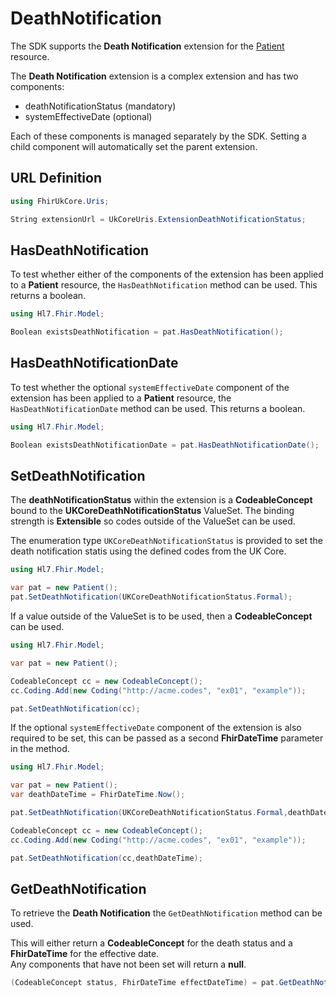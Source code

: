 ---
---

# DeathNotification

The SDK supports the **Death Notification** extension for the [Patient](/docs/resources/res-patient) resource.

The **Death Notification** extension is a complex extension and has two components:
- deathNotificationStatus (mandatory)
- systemEffectiveDate (optional)
  
Each of these components is managed separately by the SDK. Setting a child component will automatically set the parent extension.

## URL Definition

``` csharp
using FhirUkCore.Uris;

String extensionUrl = UkCoreUris.ExtensionDeathNotificationStatus;
```

## HasDeathNotification

To test whether either of the components of the extension has been applied to a **Patient** resource, the `HasDeathNotification` method can be used.  This returns a boolean. 
``` csharp
using Hl7.Fhir.Model;

Boolean existsDeathNotification = pat.HasDeathNotification();
```

## HasDeathNotificationDate
To test whether the optional `systemEffectiveDate` component of the extension has been applied to a **Patient** resource, the `HasDeathNotificationDate` method can be used.  This returns a boolean. 
``` csharp
using Hl7.Fhir.Model;

Boolean existsDeathNotificationDate = pat.HasDeathNotificationDate();
```


## SetDeathNotification

The **deathNotificationStatus** within the extension is a **CodeableConcept** bound to the **UKCoreDeathNotificationStatus** ValueSet.  The binding strength is **Extensible** so codes outside of the ValueSet can be used.

The enumeration type  `UKCoreDeathNotificationStatus` is provided to set the death notification statis using the defined codes from the UK Core.

``` csharp
using Hl7.Fhir.Model;

var pat = new Patient();
pat.SetDeathNotification(UKCoreDeathNotificationStatus.Formal);
```

If a value outside of the ValueSet is to be used, then a **CodeableConcept** can be used.

``` csharp
using Hl7.Fhir.Model;

var pat = new Patient();

CodeableConcept cc = new CodeableConcept();
cc.Coding.Add(new Coding("http://acme.codes", "ex01", "example"));

pat.SetDeathNotification(cc);
```
If the optional `systemEffectiveDate` component of the extension is also required to be set, this can be passed as a second **FhirDateTime** parameter in the method.

``` csharp
using Hl7.Fhir.Model;

var pat = new Patient();
var deathDateTime = FhirDateTime.Now();

pat.SetDeathNotification(UKCoreDeathNotificationStatus.Formal,deathDateTime);

CodeableConcept cc = new CodeableConcept();
cc.Coding.Add(new Coding("http://acme.codes", "ex01", "example"));

pat.SetDeathNotification(cc,deathDateTime);
```
## GetDeathNotification

To retrieve the **Death Notification**  the `GetDeathNotification` method can be used. 

This will either return a **CodeableConcept** for the death status and a **FhirDateTime** for the effective date.  
Any components that have not been set will return a **null**.

``` csharp
(CodeableConcept status, FhirDateTime effectDateTime) = pat.GetDeathNotificationStatus();
```